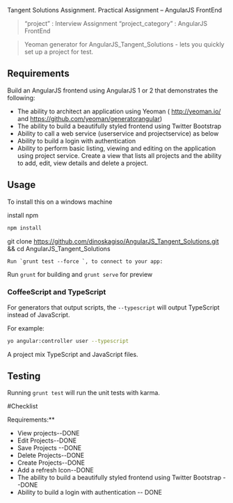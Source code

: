 Tangent Solutions Assignment. Practical Assignment – AngularJS FrontEnd

> “project” : Interview Assignment
> “project_category” : AngularJS FrontEnd

> Yeoman generator for AngularJS_Tangent_Solutions  - lets you quickly set up a project for test.

## Requirements

Build an AngularJS frontend using AngularJS 1 or 2 that demonstrates the following:
  - The ability to architect an application using Yeoman ( http://yeoman.io/ and https://github.com/yeoman/generatorangular)
  - The ability to build a beautifully styled frontend using Twitter Bootstrap
  - Ability to call a web service (userservice and projectservice) as below
  - Ability to build a login with authentication
  - Ability to perform basic listing, viewing and editing on the application using project
service. Create a view that lists all projects and the ability to add, edit, view details and
delete a project.

## Usage

To install this on a windows machine 

install npm
```sh
npm install
```
git clone  https://github.com/dinoskagiso/AngularJS_Tangent_Solutions.git && cd AngularJS_Tangent_Solutions

```
Run `grunt test --force `, to connect to your app:
```
Run `grunt` for building and `grunt serve` for preview

### CoffeeScript and TypeScript
For generators that output scripts, the `--typescript` will output TypeScript instead of JavaScript.

For example:
```bash
yo angular:controller user --typescript
```

A project mix TypeScript and JavaScript files.

## Testing

Running `grunt test` will run the unit tests with karma.

#Checklist

Requirements:**

  - View projects--DONE
  - Edit Projects--DONE
  - Save Projects --DONE
  - Delete Projects--DONE
  - Create Projects--DONE
  - Add a refresh Icon--DONE
  - The ability to build a beautifully styled frontend using Twitter Bootstrap --DONE
  - Ability to build a login with authentication -- DONE
 
  


